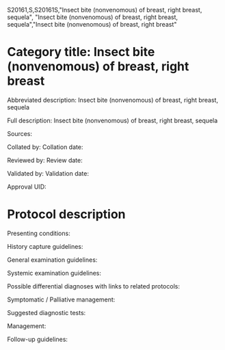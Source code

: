 S20161,S,S20161S,"Insect bite (nonvenomous) of breast, right breast, sequela", "Insect bite (nonvenomous) of breast, right breast, sequela","Insect bite (nonvenomous) of breast, right breast"
# Category title: Insect bite (nonvenomous) of breast, right breast

Abbreviated description: Insect bite (nonvenomous) of breast, right breast, sequela

Full description: Insect bite (nonvenomous) of breast, right breast, sequela

Sources:

Collated by:
Collation date:

Reviewed by:
Review date:

Validated by:
Validation date:

Approval UID:

# Protocol description

Presenting conditions:

History capture guidelines:

General examination guidelines:

Systemic examination guidelines:

Possible differential diagnoses with links to related protocols:

Symptomatic / Palliative management:

Suggested diagnostic tests:

Management:

Follow-up guidelines:
